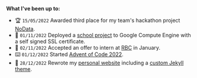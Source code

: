 **What I've been up to:**

- :trophy: `15/05/2022` Awarded third place for my team's hackathon project [NoData](https://github.com/ryanshepps/NoData).
- 📖 `01/11/2022` Deployed a [school project](https://35.211.75.173) to Google Compute Engine with a self signed SSL certificate.
- :bank: `02/11/2022` Accepted an offer to intern at [RBC](https://www.rbc.com/our-company/index.html) in January.
- ⌨️ `01/12/2022` Started [Advent of Code 2022](https://adventofcode.com/2022/about).
- :tada: `28/12/2022` Rewrote my [personal website](https://ryansheppard.tech) including a [custom Jekyll theme](https://github.com/ryanshepps/jekyll-theme-minimal-ryan).

